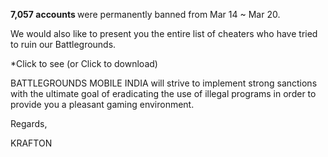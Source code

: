 <b> 7,057 accounts </b> were permanently banned from Mar 14 ~ Mar 20.

We would also like to present you the entire list of cheaters who have tried to ruin our Battlegrounds.

*Click to see (or Click to download)

BATTLEGROUNDS MOBILE INDIA will strive to implement strong sanctions with the ultimate goal of eradicating the use of illegal programs in order to provide you a pleasant gaming environment.

Regards,

KRAFTON